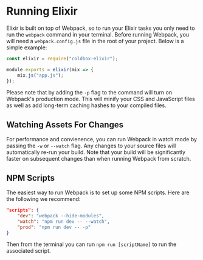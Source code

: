 # Running Elixir

Elixir is built on top of Webpack, so to run your Elixir tasks you only need to run the `webpack` command in your terminal.
Before running Webpack, you will need a `webpack.config.js` file in the root of your project.  Below is a simple example:

```js
const elixir = require("coldbox-elixir");

module.exports = elixir(mix => {
    mix.js("app.js");
});
```

Please note that by adding the `-p` flag to the command will turn on Webpack's production mode.
This will minify your CSS and JavaScript files as well as add long-term caching hashes to your compiled files.

## Watching Assets For Changes

For performance and convienence, you can run Webpack in watch mode by passing the `-w` or `--watch` flag.  Any changes
to your source files will automatically re-run your build.  Note that your build will be significantly faster on
subsequent changes than when running Webpack from scratch.

## NPM Scripts

The easiest way to run Webpack is to set up some NPM scripts.  Here are the following we recommend:

```json
"scripts": {
    "dev": "webpack --hide-modules",
    "watch": "npm run dev -- --watch",
    "prod": "npm run dev -- -p"
}
```

Then from the terminal you can run `npm run [scriptName]` to run the associated script.
